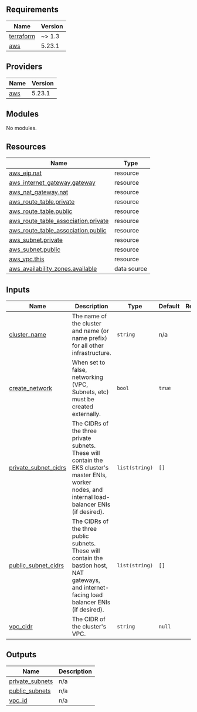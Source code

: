 <!-- BEGIN_TF_DOCS -->
## Requirements

| Name | Version |
|------|---------|
| <a name="requirement_terraform"></a> [terraform](#requirement\_terraform) | ~> 1.3 |
| <a name="requirement_aws"></a> [aws](#requirement\_aws) | 5.23.1 |

## Providers

| Name | Version |
|------|---------|
| <a name="provider_aws"></a> [aws](#provider\_aws) | 5.23.1 |

## Modules

No modules.

## Resources

| Name | Type |
|------|------|
| [aws_eip.nat](https://registry.terraform.io/providers/hashicorp/aws/5.23.1/docs/resources/eip) | resource |
| [aws_internet_gateway.gateway](https://registry.terraform.io/providers/hashicorp/aws/5.23.1/docs/resources/internet_gateway) | resource |
| [aws_nat_gateway.nat](https://registry.terraform.io/providers/hashicorp/aws/5.23.1/docs/resources/nat_gateway) | resource |
| [aws_route_table.private](https://registry.terraform.io/providers/hashicorp/aws/5.23.1/docs/resources/route_table) | resource |
| [aws_route_table.public](https://registry.terraform.io/providers/hashicorp/aws/5.23.1/docs/resources/route_table) | resource |
| [aws_route_table_association.private](https://registry.terraform.io/providers/hashicorp/aws/5.23.1/docs/resources/route_table_association) | resource |
| [aws_route_table_association.public](https://registry.terraform.io/providers/hashicorp/aws/5.23.1/docs/resources/route_table_association) | resource |
| [aws_subnet.private](https://registry.terraform.io/providers/hashicorp/aws/5.23.1/docs/resources/subnet) | resource |
| [aws_subnet.public](https://registry.terraform.io/providers/hashicorp/aws/5.23.1/docs/resources/subnet) | resource |
| [aws_vpc.this](https://registry.terraform.io/providers/hashicorp/aws/5.23.1/docs/resources/vpc) | resource |
| [aws_availability_zones.available](https://registry.terraform.io/providers/hashicorp/aws/5.23.1/docs/data-sources/availability_zones) | data source |

## Inputs

| Name | Description | Type | Default | Required |
|------|-------------|------|---------|:--------:|
| <a name="input_cluster_name"></a> [cluster\_name](#input\_cluster\_name) | The name of the cluster and name (or name prefix) for all other infrastructure. | `string` | n/a | yes |
| <a name="input_create_network"></a> [create\_network](#input\_create\_network) | When set to false, networking (VPC, Subnets, etc) must be created externally. | `bool` | `true` | no |
| <a name="input_private_subnet_cidrs"></a> [private\_subnet\_cidrs](#input\_private\_subnet\_cidrs) | The CIDRs of the three private subnets. These will contain the EKS cluster's master ENIs, worker nodes, and internal load-balancer ENIs (if desired). | `list(string)` | `[]` | no |
| <a name="input_public_subnet_cidrs"></a> [public\_subnet\_cidrs](#input\_public\_subnet\_cidrs) | The CIDRs of the three public subnets. These will contain the bastion host, NAT gateways, and internet-facing load balancer ENIs (if desired). | `list(string)` | `[]` | no |
| <a name="input_vpc_cidr"></a> [vpc\_cidr](#input\_vpc\_cidr) | The CIDR of the cluster's VPC. | `string` | `null` | no |

## Outputs

| Name | Description |
|------|-------------|
| <a name="output_private_subnets"></a> [private\_subnets](#output\_private\_subnets) | n/a |
| <a name="output_public_subnets"></a> [public\_subnets](#output\_public\_subnets) | n/a |
| <a name="output_vpc_id"></a> [vpc\_id](#output\_vpc\_id) | n/a |
<!-- END_TF_DOCS -->